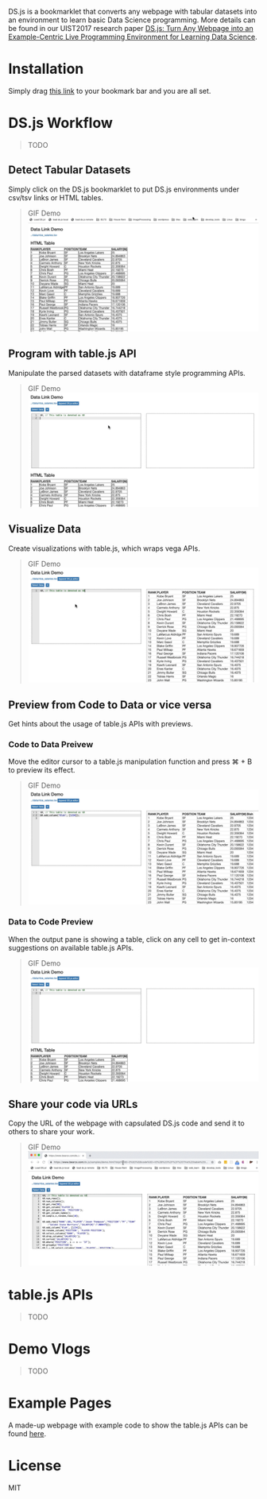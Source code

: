 
<!-- **Note: DS.js source code is still on its research prototype status (spaghetti-like code). Cleaning and documentation is on the way. Please contact the authors if you feel confused about any part of it.**

# DS.js Release TODOs
- [ ] Core code cleaning
- [ ] Loader code cleaning
- [ ] Example testing
- [ ] Compiled ds.js bookmarklet hosting
- [ ] Improved readme with API document
- [ ] Paper link -->

DS.js is a bookmarklet that converts any webpage with tabular datasets into an environment to learn basic Data Science programming. More details can be found in our UIST2017 research paper [DS.js: Turn Any Webpage into an Example-Centric Live
Programming Environment for Learning Data Science](http://www.pgbovine.net/publications/DSjs-turn-any-webpage-into-data-science-IDE_UIST-2017.pdf).

# Installation
Simply drag <a href="javascript: (    function() {        function js_load(url, cb) {            console.log(`loading ${url}`);            var js = document.createElement('script');            js.src = url;            if (cb) {                js.onload = cb;            }            document.body.appendChild(js);        }        function css_load(url, cb) {            var css = document.createElement('link');            css.setAttribute('href', url);            css.setAttribute('rel', 'stylesheet');            css.onload = cb;            document.head.appendChild(css);        }        sg_js_load = () => js_load('https://www.bearzx.com/ds.js/out/selectorgadget_combined.js');        sg_css_load = () => css_load('https://www.bearzx.com/ds.js/out/selectorgadget_combined.css', sg_js_load);        bundle_js_load = () => js_load('https://www.bearzx.com/ds.js/dist/bundle.js', sg_css_load);        bundle_css_load = () => css_load('https://www.bearzx.com/ds.js/out/ds.js.css', bundle_js_load);        vge_load = () => js_load('https://cdn.jsdelivr.net/npm/vega-embed@4', bundle_css_load);        vgl_load = () => js_load('https://cdn.jsdelivr.net/npm/vega-lite@3', vge_load);        vega_load = () => js_load('https://cdn.jsdelivr.net/npm/vega@5', vgl_load);        d3csv_load = () => js_load('https://d3js.org/d3-dsv.v1.min.js', vega_load);        d3_load = () => js_load('https://d3js.org/d3.v3.min.js', d3csv_load);        js_load('https://cdnjs.cloudflare.com/ajax/libs/ace/1.2.6/ace.js', d3_load);    }());">this link</a> to your bookmark bar and you are all set.

# DS.js Workflow

> TODO

## Detect Tabular Datasets
Simply click on the DS.js bookmarklet to put DS.js environments under csv/tsv links or HTML tables.
> GIF Demo
![Open DS.js](imgs/open-dsjs.gif)

## Program with table.js API
Manipulate the parsed datasets with dataframe style programming APIs.
> GIF Demo
![Program with table.js API](imgs/program-tablejs.gif)

## Visualize Data
Create visualizations with table.js, which wraps vega APIs.
> GIF Demo
![Visualize Data](imgs/visualize-data.gif)

## Preview from Code to Data or vice versa
Get hints about the usage of table.js APIs with previews.

### Code to Data Preivew
Move the editor cursor to a table.js manipulation function and press <span class="shortcut">&#8984; + B</span> to preview its effect.
> GIF Demo
![Code to Data Preview](imgs/c2d-preview.gif)

### Data to Code Preview
When the output pane is showing a table, click on any cell to get in-context suggestions on available table.js APIs.
> GIF Demo
![Data to Code Preview](imgs/d2c-preview.gif)

## Share your code via URLs
Copy the URL of the webpage with capsulated DS.js code and send it to others to share your work.
> GIF Demo
![Share Code via URLs](imgs/share-code.gif)

# table.js APIs
> TODO

# Demo Vlogs
> TODO

# Example Pages
A made-up webpage with example code to show the table.js APIs can be found [here](https://www.bearzx.com/ds.js/samples/demo.html?dsjs%5B0-0%5D%5Bcode%5D=t0%3B%20%2F%2F%20This%20table%20is%20denoted%20as%20t0%0At0.num_rows()%3B%0At0.num_columns()%3B%0At0.get_row(50)%3B%0At0.get_column(%27PLAYER%27)%3B%0At0.get_element(10%2C%20%27POSITION%27)%3B%0At0.get_column_names()%3B%0At0.sample_n_random_rows(10)%3B%0A%0At0.add_row(%7B%22RANK%22%3A101%2C%22PLAYER%22%3A%22Jason%20Thompson%22%2C%22POSITION%22%3A%22PF%22%2C%22TEAM%22%3A%22Golden%20State%20Warriors%22%2C%22SALARY(M)%22%3A7.008475%7D)%3B%0At0.add_column(%27Blah%27%2C%20%5B1234%5D)%3B%0At0.rename_column(%27POSITION%27%2C%20%27PLAYER%20POSITION%27)%3B%0At0.select_columns(%27RANK%27%2C%20%27PLAYER%27)%3B%0At0.drop_columns(%27SALARY(M)%27)%3B%0At0.sorted(%27SALARY(M)%27)%3B%0At0.where(%27POSITION%27%2C%20x%20%3D%3E%20x%20%3D%3D%20%27SF%27)%3B%0At0.groupby(%27POSITION%27)%3B%0At0_1%20%3D%20t0.select_columns(%27RANK%27%2C%20%27PLAYER%27%2C%20%27POSITION%27)%3B%0At0_2%20%3D%20t0.drop_columns(%27RANK%27%2C%20%27POSITION%27)%3B%0At0_1.join(%27PLAYER%27%2C%20t0_2%2C%20%27PLAYER%27)%3B%0At0.pivot(%27POSITION%27%2C%20%27TEAM%27%2C%20%27SALARY(M)%27%2C%20d3.mean)%3B%0A%0At0.lineplot(%27RANK%27%2C%20%27SALARY(M)%27)%3B%0At0.scatterplot(%27RANK%27%2C%20%27SALARY(M)%27)%3B%0At0.groupby(%27TEAM%27).barplot(%27TEAM%27%2C%20%27count%27%2C%20%27nominal%27)%3B%0At0.histogram(%27SALARY(M)%27%2C%2030)%3B%0At0.boxplot(%27SALARY(M)%27%2C%20%27POSITION%27)%3B%0A&dsjs%5B0-0%5D%5Bcrow%5D=26&dsjs%5B0-0%5D%5Bccol%5D=0).

# License
MIT
